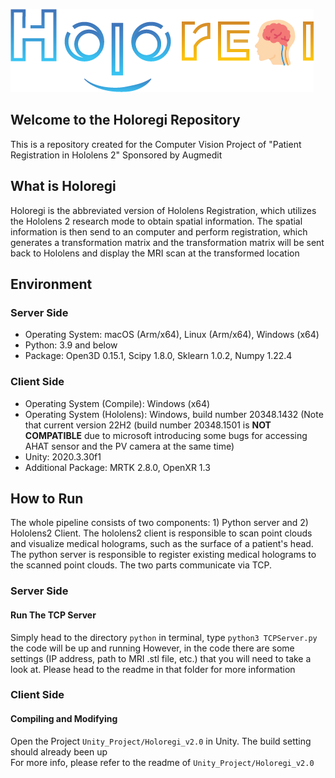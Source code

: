 ![alt text](Holoregilogo.png "Holoregi")
## Welcome to the Holoregi Repository
This is a repository created for the Computer Vision Project of "Patient Registration in Hololens 2" Sponsored by Augmedit
## What is Holoregi
Holoregi is the abbreviated version of Hololens Registration, which utilizes the Hololens 2 research mode to obtain spatial information. The spatial information is then send to an computer and perform registration, which generates a transformation matrix and the transformation matrix will be sent back to Hololens and display the MRI scan at the transformed location
## Environment
### Server Side
- Operating System: macOS (Arm/x64), Linux (Arm/x64), Windows (x64)
- Python: 3.9 and below
- Package: Open3D 0.15.1, Scipy 1.8.0, Sklearn 1.0.2, Numpy 1.22.4
### Client Side
- Operating System (Compile): Windows (x64)
- Operating System (Hololens): Windows, build number 20348.1432 (Note that current version 22H2 (build number 20348.1501 is **NOT COMPATIBLE** due to microsoft introducing some bugs for accessing AHAT sensor and the PV camera at the same time)
- Unity: 2020.3.30f1
- Additional Package: MRTK 2.8.0, OpenXR 1.3
## How to Run
The whole pipeline consists of two components: 1) Python server and 2) Hololens2 Client. The hololens2 client is responsible to  scan point clouds and visualize medical holograms, such as the surface of a patient's head. The python server is responsible to register existing medical holograms to the scanned point clouds. The two parts communicate via TCP.
### Server Side
<!-- #### Registration
Reconstruct RGB point clouds from ImageCapture and PointCloudCapture folders by following the instruction from HoloLens2ForCV: https://github.com/microsoft/HoloLens2ForCV/tree/main/Samples/StreamRecorder <br>
Then process those point clouds described in the `python` folder. With the provided MRI point cloud file, run <br>
`python main.py` <br>
to get the transformed MRI point cloud and combined hologram from the Hololens frames registerd with it. -->
#### Run The TCP Server
Simply head to the directory `python` in terminal, type `python3 TCPServer.py` the code will be up and running
However, in the code there are some settings (IP address, path to MRI .stl file, etc.) that you will need to take a look at. Please head to the readme in that folder for more information
### Client Side
#### Compiling and Modifying
Open the Project `Unity_Project/Holoregi_v2.0` in Unity. The build setting should already been up <br>
For more info, please refer to the readme of `Unity_Project/Holoregi_v2.0` <br>

